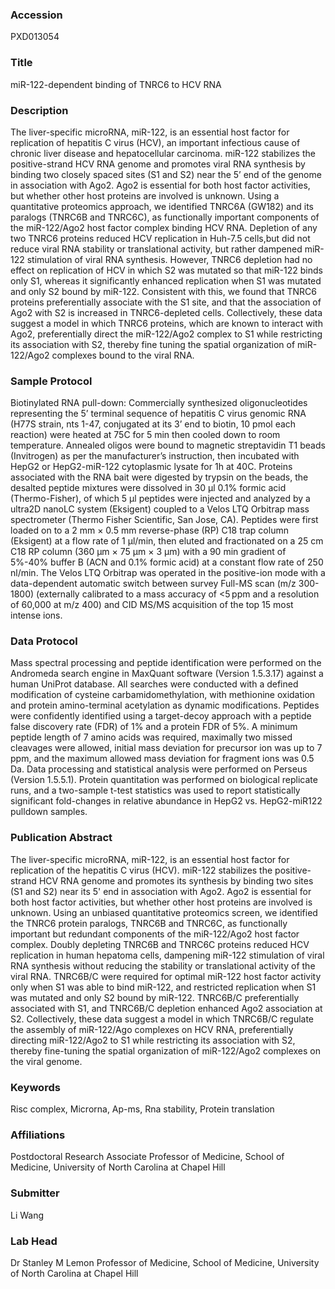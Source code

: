 ### Accession
PXD013054

### Title
miR-122-dependent binding of TNRC6 to HCV RNA

### Description
The liver-specific microRNA, miR-122, is an essential host factor for replication of hepatitis C virus (HCV), an important infectious cause of chronic liver disease and hepatocellular carcinoma. miR-122 stabilizes the positive-strand HCV RNA genome and promotes viral RNA synthesis by binding two closely spaced sites (S1 and S2) near the 5’ end of the genome in association with Ago2. Ago2 is essential for both host factor activities, but whether other host proteins are involved is unknown. Using a quantitative proteomics approach, we identified TNRC6A (GW182) and its paralogs (TNRC6B and TNRC6C), as functionally important components of the miR-122/Ago2 host factor complex binding HCV RNA. Depletion of any two TNRC6 proteins reduced HCV replication in Huh-7.5 cells,but did not reduce viral RNA stability or translational activity, but rather dampened miR-122 stimulation of viral RNA synthesis. However, TNRC6 depletion had no effect on replication of HCV in which S2 was mutated so that miR-122 binds only S1, whereas it significantly enhanced replication when S1 was mutated and only S2 bound by miR-122. Consistent with this, we found that TNRC6 proteins preferentially associate with the S1 site, and that the association of Ago2 with S2 is increased in TNRC6-depleted cells. Collectively, these data suggest a model in which TNRC6 proteins, which are known to interact with Ago2, preferentially direct the miR-122/Ago2 complex to S1 while restricting its association with S2, thereby fine tuning the spatial organization of miR-122/Ago2 complexes bound to the viral RNA.

### Sample Protocol
Biotinylated RNA pull-down:  Commercially synthesized oligonucleotides representing the 5’ terminal sequence of hepatitis C virus genomic RNA (H77S strain, nts 1-47, conjugated at its 3’ end to biotin, 10 pmol each reaction) were heated at 75C for 5 min then cooled down to room temperature. Annealed oligos were bound to magnetic streptavidin T1 beads (Invitrogen) as per the manufacturer’s instruction, then incubated with HepG2 or HepG2-miR-122 cytoplasmic lysate for 1h at 40C.  Proteins associated with the RNA bait were digested by trypsin on the beads, the desalted peptide mixtures were dissolved in 30 μl 0.1% formic acid (Thermo-Fisher), of which 5 μl peptides were injected and analyzed by a ultra2D nanoLC system (Eksigent) coupled to a Velos LTQ Orbitrap mass spectrometer (Thermo Fisher Scientific, San Jose, CA). Peptides were first loaded on to a 2 mm × 0.5 mm reverse-phase (RP) C18 trap column (Eksigent) at a flow rate of 1 μl/min, then eluted and fractionated on a 25 cm C18 RP column (360 μm × 75 μm × 3 μm) with a 90 min gradient of 5%-40% buffer B (ACN and 0.1% formic acid) at a constant flow rate of 250 nl/min. The Velos LTQ Orbitrap was operated in the positive-ion mode with a data-dependent automatic switch between survey Full-MS scan (m/z 300-1800) (externally calibrated to a mass accuracy of <5 ppm and a resolution of 60,000 at m/z 400) and CID MS/MS acquisition of the top 15 most intense ions.

### Data Protocol
Mass spectral processing and peptide identification were performed on the Andromeda search engine in MaxQuant software (Version 1.5.3.17) against a human UniProt database. All searches were conducted with a defined modification of cysteine carbamidomethylation, with methionine oxidation and protein amino-terminal acetylation as dynamic modifications. Peptides were confidently identified using a target-decoy approach with a peptide false discovery rate (FDR) of 1% and a protein FDR of 5%. A minimum peptide length of 7 amino acids was required, maximally two missed cleavages were allowed, initial mass deviation for precursor ion was up to 7 ppm, and the maximum allowed mass deviation for fragment ions was 0.5 Da. Data processing and statistical analysis were performed on Perseus (Version 1.5.5.1). Protein quantitation was performed on biological replicate runs, and a two-sample t-test statistics was used to report statistically significant fold-changes in relative abundance in HepG2 vs. HepG2-miR122 pulldown samples.

### Publication Abstract
The liver-specific microRNA, miR-122, is an essential host factor for replication of the hepatitis C virus (HCV). miR-122 stabilizes the positive-strand HCV RNA genome and promotes its synthesis by binding two sites (S1 and S2) near its 5' end in association with Ago2. Ago2 is essential for both host factor activities, but whether other host proteins are involved is unknown. Using an unbiased quantitative proteomics screen, we identified the TNRC6 protein paralogs, TNRC6B and TNRC6C, as functionally important but redundant components of the miR-122/Ago2 host factor complex. Doubly depleting TNRC6B and TNRC6C proteins reduced HCV replication in human hepatoma cells, dampening miR-122 stimulation of viral RNA synthesis without reducing the stability or translational activity of the viral RNA. TNRC6B/C were required for optimal miR-122 host factor activity only when S1 was able to bind miR-122, and restricted replication when S1 was mutated and only S2 bound by miR-122. TNRC6B/C preferentially associated with S1, and TNRC6B/C depletion enhanced Ago2 association at S2. Collectively, these data suggest a model in which TNRC6B/C regulate the assembly of miR-122/Ago complexes on HCV RNA, preferentially directing miR-122/Ago2 to S1 while restricting its association with S2, thereby fine-tuning the spatial organization of miR-122/Ago2 complexes on the viral genome.

### Keywords
Risc complex, Microrna, Ap-ms, Rna stability, Protein translation

### Affiliations
Postdoctoral Research Associate
Professor of Medicine, School of Medicine, University of North Carolina at Chapel Hill

### Submitter
Li Wang

### Lab Head
Dr Stanley M Lemon
Professor of Medicine, School of Medicine, University of North Carolina at Chapel Hill


